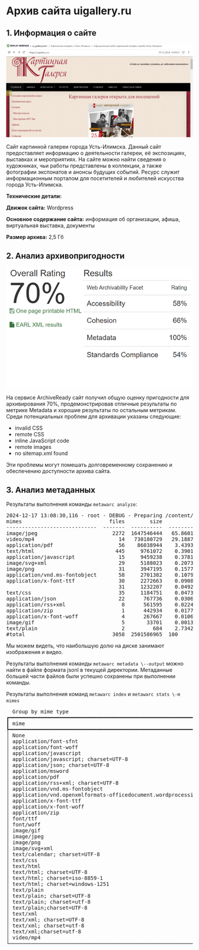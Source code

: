# Архив сайта uigallery.ru 

## **1\. Информация о сайте**

[![Скриншот архива сайта](./replay_web.png)](./replay_web.png)

Сайт картинной галереи города Усть-Илимска. Данный сайт предоставляет информацию о деятельности галереи, её экспозициях, выставках и мероприятиях. На сайте можно найти сведения о художниках, чьи работы представлены в коллекции, а также фотографии экспонатов и анонсы будущих событий. Ресурс служит информационным порталом для посетителей и любителей искусства города Усть-Илимска.

**Технические детали:**

**Движок сайта:** Wordpress 

**Основное содержание сайта:** информация об организации, афиша, виртуальная выставка, документы

**Размер архива:** 2,5 Гб

## **2\. Анализ архивопригодности**

[![Результаты проверки](archive_ready.png)](archive_ready.png)

На сервисе ArchiveReady сайт получил общую оценку пригодности для архивирования 70%, продемонстрировав отличные результаты по метрике Metadata и хорошие результаты по остальным метрикам. Среди потенциальных проблем для архивации указаны следующие:

* invalid CSS
* remote CSS 
* inline JavaScript code 
* remote images
* no sitemap.xml found

Эти проблемы могут помешать долговременному сохранению и обеспечению доступности архива сайта.

## **3\. Анализ метаданных**

Результаты выполнения команды ```metawarc analyze```:

<pre>
2024-12-17 13:08:30,116 - root - DEBUG - Preparing /content/drive/MyDrive/ui_gallery.warc
mimes                            files        size          share
-----------------------------  -------  ----------  -------------
image/jpeg                        2272  1647546444   65.8601
video/mp4                           14   730180729   29.1887
application/pdf                     56    86038944    3.43937
text/html                          445     9761072    0.390195
application/javascript              15     9459238    0.378129
image/svg+xml                       29     5188023    0.207389
image/png                           31     3947195    0.157788
application/vnd.ms-fontobject       58     2701382    0.107987
application/x-font-ttf              30     2272663    0.0908489
                                    31     1232207    0.049257
text/css                            35     1184751    0.04736
application/json                    22      767736    0.03069
application/rss+xml                  8      561595    0.0224495
application/zip                      1      442934    0.0177061
application/x-font-woff              4      267667    0.0106999
image/gif                            5       33701    0.00134718
text/plain                           2         684    2.73426e-05
#total                            3058  2501586965  100
</pre>

Мы можем видеть, что наибольшую долю на диске занимают изображения и видео.

Результаты выполнения команды ```metawarc metadata \--output``` можно найти в файле формата jsonl в текущей директории. Метаданные большей части файлов были успешно сохранены при выполнении команды.

Результаты выполнения команд ```metawarc index``` и ```metawarc stats \-m mimes```

<pre>
  Group by mime type                                       
┏━━━━━━━━━━━━━━━━━━━━━━━━━━━━━━━━━━━━━━━━━━━━━━━━━━━━━━━━━━━━━━━━━━━━━━━━━┳━━━━━━━━━━━━┳━━━━━━━┓
┃ mime                                                                    ┃ size       ┃ count ┃
┡━━━━━━━━━━━━━━━━━━━━━━━━━━━━━━━━━━━━━━━━━━━━━━━━━━━━━━━━━━━━━━━━━━━━━━━━━╇━━━━━━━━━━━━╇━━━━━━━┩
│ None                                                                    │ 1614783    │   36  │
│ application/font-sfnt                                                   │ 975958     │    7  │
│ application/font-woff                                                   │ 122043     │    2  │
│ application/javascript                                                  │ 13620200   │   78  │
│ application/javascript; charset=UTF-8                                   │ 458748     │   11  │
│ application/json; charset=UTF-8                                         │ 2986527    │   49  │
│ application/msword                                                      │ 308176     │    8  │
│ application/pdf                                                         │ 247592955  │   98  │
│ application/rss+xml; charset=UTF-8                                      │ 625364     │   19  │
│ application/vnd.ms-fontobject                                           │ 3291207    │   66  │
│ application/vnd.openxmlformats-officedocument.wordprocessingml.document │ 317547     │   17  │
│ application/x-font-ttf                                                  │ 2272663    │   30  │
│ application/x-font-woff                                                 │ 267667     │    4  │
│ application/zip                                                         │ 442934     │    1  │
│ font/ttf                                                                │ 156204     │    2  │
│ font/woff                                                               │ 98467      │    2  │
│ image/gif                                                               │ 222817     │   74  │
│ image/jpeg                                                              │ 1732215161 │ 3114  │
│ image/png                                                               │ 10448906   │  120  │
│ image/svg+xml                                                           │ 6097110    │   62  │
│ text/calendar; charset=UTF-8                                            │ 39520      │    3  │
│ text/css                                                                │ 2871071    │   91  │
│ text/html                                                               │ 50025      │  111  │
│ text/html; charset=UTF-8                                                │ 39059993   │  538  │
│ text/html; charset=iso-8859-1                                           │ 3519       │    8  │
│ text/html; charset=windows-1251                                         │ 323050     │  325  │
│ text/plain                                                              │ 578        │    1  │
│ text/plain; charset=UTF-8                                               │ 1957       │    2  │
│ text/plain; charset=utf-8                                               │ 1152       │    3  │
│ text/plain;charset=UTF-8                                                │ 259        │    1  │
│ text/xml                                                                │ 1288       │    1  │
│ text/xml; charset=UTF-8                                                 │ 45086      │   13  │
│ text/xml; charset=utf-8                                                 │ 33318      │    1  │
│ text/xml;charset=utf-8                                                  │ 14092154   │    1  │
│ video/mp4                                                               │ 1026529269 │   21  │
└─────────────────────────────────────────────────────────────────────────┴────────────┴───────┘

</pre>
